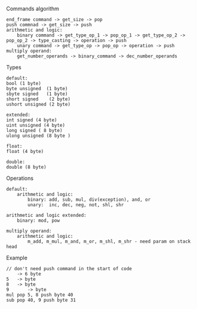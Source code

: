 Commands algorithm

	end_frame command -> get_size -> pop
	push commnad -> get_size -> push
	arithmetic and logic:
		binary command -> get_type_op_1 -> pop_op_1 -> get_type_op_2 -> pop_op_2 -> type_casting -> operation -> push
		unary command -> get_type_op -> pop_op -> operation -> push
	multiply operand:
		get_number_operands -> binary_command -> dec_number_operands

Types

	default:
	bool (1 byte)
	byte unsigned  (1 byte)
	sbyte signed   (1 byte)
	short signed    (2 byte)
	ushort unsigned (2 byte)	
	
	extended:
	int signed (4 byte)
	uint unsigned (4 byte)
	long signed ( 8 byte)
	ulong unsigned (8 byte )

	float:
	float (4 byte)
	
	double:
	double (8 byte)

Operations

	default:
		arithmetic and logic:
			binary: add, sub, mul, div(exception), and, or
			unary:  inc, dec, neg, not, shl, shr
	
	arithmetic and logic extended:
		binary: mod, pow	

	multiply operand:
		arithmetic and logic:
			m_add, m_mul, m_and, m_or, m_shl, m_shr - need param on stack head



Example

	// don't need push command in the start of code
	   	-> 6 byte
	5	-> byte
	8 	-> byte
	9   	-> byte
	mul	pop 5, 8 push byte 40
	sub	pop 40, 9 push byte 31


